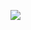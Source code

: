 <a href="[https://hynucode.tistory.com/]" target="_blank"><img src="https://img.shields.io/badge/hyuncode(tistory)-blue?style=flat-square&logo=hyuncode&logoColor=white"/></a>
